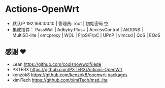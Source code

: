 # Actions-OpenWrt




- 默认IP   192.168.100.10   |  管理员: root  |  初始密码 空 
- 集成插件：
     PassWall | Adbyby Plus+ | AccessControl | AliDDNS | MultiSD-lite | omcproxy |  WOL | FrpS/FrpC | UPnP | vlmcsd | QoS | EQoS 

## 感谢 ❤️

- Lean      https://github.com/coolsnowwolf/lede
- P3TERX    https://github.com/P3TERX/Actions-OpenWrt
- kenzok8   https://github.com/kenzok8/openwrt-packages
- ximiTech  https://github.com/ximiTech/msd_lite

